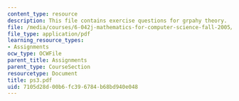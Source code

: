 ```yaml
---
content_type: resource
description: This file contains exercise questions for grpahy theory.
file: /media/courses/6-042j-mathematics-for-computer-science-fall-2005/7105d28d00b6fc396784b68bd940e048_ps3.pdf
file_type: application/pdf
learning_resource_types:
- Assignments
ocw_type: OCWFile
parent_title: Assignments
parent_type: CourseSection
resourcetype: Document
title: ps3.pdf
uid: 7105d28d-00b6-fc39-6784-b68bd940e048
---
```

